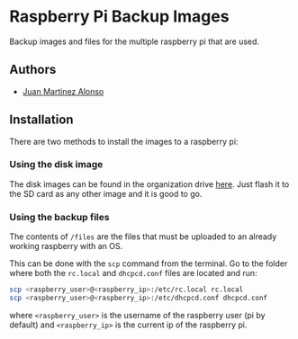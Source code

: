 # Raspberry Pi Backup Images

Backup images and files for the multiple raspberry pi that are used.

## Authors

- [Juan Martinez Alonso](https://www.github.com/jmaralo)


## Installation

There are two methods to install the images to a raspberry pi:

### Using the disk image

The disk images can be found in the organization drive [here](https://drive.google.com/drive/folders/1GN090vUitxXud5ipQjksEpp0q7bFJphh?usp=share_link). Just flash it to the SD card as any other image and it is good to go.

### Using the backup files

The contents of `/files` are the files that must be uploaded to an already working raspberry with an OS.

This can be done with the `scp` command from the terminal. Go to the folder where both the `rc.local` and `dhcpcd.conf` files are located and run:

```bash
scp <raspberry_user>@<raspberry_ip>:/etc/rc.local rc.local
scp <raspberry_user>@<raspberry_ip>:/etc/dhcpcd.conf dhcpcd.conf
```

where `<raspberry_user>` is the username of the raspberry user (pi by default) and `<raspberry_ip>` is the current ip of the raspberry pi.
